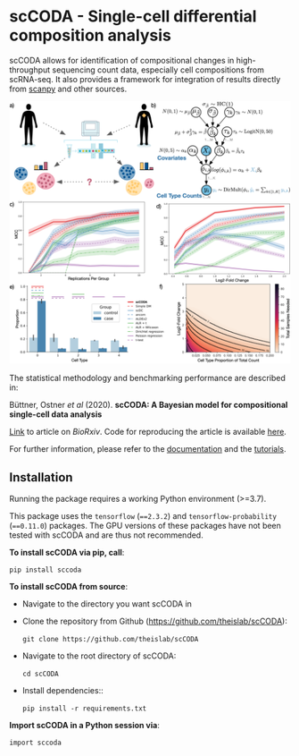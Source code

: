 # scCODA - Single-cell differential composition analysis 
scCODA allows for identification of compositional changes in high-throughput sequencing count data, especially cell compositions from scRNA-seq.
It also provides a framework for integration of results directly from [scanpy](https://scanpy.readthedocs.io/en/stable/) and other sources.

![scCODA](.github/Figures/Fig1_v10.png)

The statistical methodology and benchmarking performance are described in:
 
Büttner, Ostner *et al* (2020). **scCODA: A Bayesian model for compositional single-cell data analysis**


[Link](https://www.biorxiv.org/content/10.1101/2020.12.14.422688v1) to article on *BioRxiv*.
Code for reproducing the article is available [here](https://github.com/theislab/scCODA_reproducibility).

For further information, please refer to the 
[documentation](https://sccoda.readthedocs.io/en/latest/) and the 
[tutorials](https://github.com/theislab/scCODA/blob/master/tutorials).

## Installation

Running the package requires a working Python environment (>=3.7).

This package uses the `tensorflow` (`==2.3.2`) and `tensorflow-probability` (`==0.11.0`) packages.
The GPU versions of these packages have not been tested with scCODA and are thus not recommended.
    
**To install scCODA via pip, call**:

    pip install sccoda

**To install scCODA from source**:

- Navigate to the directory you want scCODA in
- Clone the repository from Github (https://github.com/theislab/scCODA):

    `git clone https://github.com/theislab/scCODA`

- Navigate to the root directory of scCODA:

    `cd scCODA`

- Install dependencies::

    `pip install -r requirements.txt`

**Import scCODA in a Python session via**:

    import sccoda
